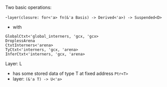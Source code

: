 Two basic operations:

-`layer(closure: for<'a> fn(&'a Basis) -> Derived<'a>) -> Suspended<D>`
- with

```
GlobalCtxt<'global_interners, 'gcx, 'gcx>
DroplessArena
CtxtInterners<'arena>
TyCtxt<'interners, 'gcx, 'arena>
InferCtxt<'interners, 'gcx, 'arena>
```

Layer: L
- has some stored data of type T at fixed address `Ptr<T>`
- layer: `(&'a T) -> U<'a>`
